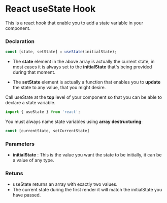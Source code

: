 # React useState Hook

This is a react hook that enable you to add a state variable in your component.

### Declaration

```javascript
const [state, setState] = useState(initialState);
```

- The **state** element in the above array is actually the current state, in most cases it is always set to the **initialState** that's being provided during that moment.

- The **setState** element is actually a function that enables you to **update** the state to any value, that you might desire.


Call useState at the **top** level of your component so that you can be able to declare a state variable.

```javascript
import { useState } from 'react';
```

You must always name state variables using **array destructuring**:

```javascript
const [currentState, setCurrentState]
```

### Parameters

- **initialState** : This is the value you want the state to be initially, it can be a value of any type.

### Retuns

- useState returns an array with exactly two values.
- The current state during the first render it will match the initialState you have passed.
